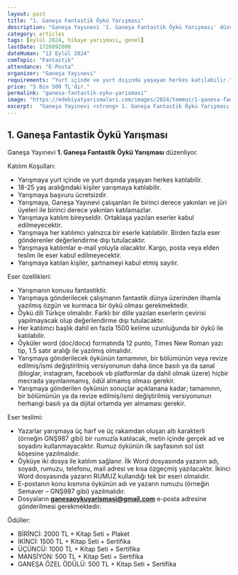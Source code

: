 ```yaml
---
layout: post
title: "1. Ganeşa Fantastik Öykü Yarışması"
description: "Ganeşa Yayınevi '1. Ganeşa Fantastik Öykü Yarışması' düzenliyor."
category: articles
tags: [eylül 2024, hikaye yarışması, genel]
lastDate: 1726092000
dateHuman: "12 Eylül 2024"
comTopic: "Fantastik"
attendance: "E-Posta"
organizer: "Ganeşa Yayınevi"
requirements: "Yurt içinde ve yurt dışında yaşayan herkes katılabilir."
price: "5 Bin 500 TL'dir."
permalink: "ganesa-fantastik-oyku-yarismasi"
image: "https://edebiyatyarismalari.com/images/2024/temmuz/1-ganesa-fantastik-oyku-yarismasi.jpeg"
excerpt:  "Ganeşa Yayınevi <strong> 1. Ganeşa Fantastik Öykü Yarışması </strong> düzenliyor."
---
```


## 1. Ganeşa Fantastik Öykü Yarışması
Ganeşa Yayınevi **1. Ganeşa Fantastik Öykü Yarışması** düzenliyor.  

Katılım Koşulları:
- Yarışmaya yurt içinde ve yurt dışında yaşayan herkes katılabilir.
- 18-25 yaş aralığındaki kişiler yarışmaya katılabilir.
- Yarışmaya başvuru ücretsizdir.
- Yarışmaya, Ganeşa Yayınevi çalışanları ile birinci derece yakınları ve jüri üyeleri ile birinci derece yakınları katılamazlar.
- Yarışmaya katılım bireyseldir. Ortaklaşa yazılan eserler kabul edilmeyecektir.
- Yarışmaya her katılımcı yalnızca bir eserle katılabilir. Birden fazla eser gönderenler değerlendirme dışı tutulacaktır.
- Yarışmaya katılımlar e-mail yoluyla olacaktır. Kargo, posta veya elden teslim ile eser kabul edilmeyecektir.
- Yarışmaya katılan kişiler, şartnameyi kabul etmiş sayılır.

Eser özellikleri:
- Yarışmanın konusu fantastiktir.
- Yarışmaya gönderilecek çalışmanın fantastik dünya üzerinden ilhamla yazılmış özgün ve kurmaca bir öykü olması gerekmektedir.
- Öykü dili Türkçe olmalıdır. Farklı bir dille yazılan eserlerin çevirisi yapılmayacak olup değerlendirme dışı tutulacaktır.
- Her katılımcı başlık dahil en fazla 1500 kelime uzunluğunda bir öykü ile katılabilir.
- Öyküler word (doc/docx) formatında 12 punto, Times New Roman yazı tip, 1.5 satır aralığı ile yazılmış olmalıdır.
- Yarışmaya gönderilecek öykünün tamamının, bir bölümünün veya revize edilmiş/ismi değiştirilmiş versiyonunun daha önce basılı ya da sanal (bloglar, instagram, facebook vb platformlar da dahil olmak üzere) hiçbir mecrada yayınlanmamış, ödül almamış olması gerekir.
- Yarışmaya gönderilen öykünün sonuçlar açıklanana kadar; tamamının, bir bölümünün ya da revize edilmiş/ismi değiştirilmiş versiyonunun herhangi basılı ya da dijital ortamda yer almaması gerekir.

Eser teslimi:
- Yazarlar yarışmaya üç harf ve üç rakamdan oluşan altı karakterli (örneğin GNŞ987 gibi) bir rumuzla katılacak, metin içinde gerçek ad ve soyadını kullanmayacaktır. Rumuz öykünün ilk sayfasının sol üst köşesine yazılmalıdır.
- Öyküye iki dosya ile katılım sağlanır. İlk Word dosyasında yazarın adı, soyadı, rumuzu, telefonu, mail adresi ve kısa özgeçmiş yazılacaktır. İkinci Word dosyasında yazarın RUMUZ kullandığı tek bir eseri olmalıdır.
- E-postanın konu kısmına öykünün adı ve yazarın rumuzu (örneğin Semaver – GNŞ987 gibi) yazılmalıdır.
- Dosyaların **ganesaoykuyarismasi@gmail.com** e-posta adresine gönderilmesi gerekmektedir.

Ödüller:
- BİRİNCİ: 2000 TL + Kitap Seti + Plaket
- İKİNCİ: 1500 TL + Kitap Seti + Sertifika
- ÜÇÜNCÜ: 1000 TL + Kitap Seti + Sertifika
- MANSİYON: 500 TL + Kitap Seti + Sertifika
- GANEŞA ÖZEL ÖDÜLÜ: 500 TL + Kitap Seti + Sertifika